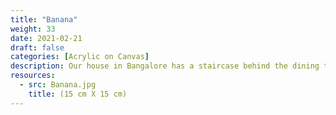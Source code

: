 ```yaml
---
title: "Banana"
weight: 33
date: 2021-02-21
draft: false
categories: [Acrylic on Canvas]
description: Our house in Bangalore has a staircase behind the dining table and the empty blocks of the steps called out to be filled. They inspired me to fill them up with one small canvas on each step. Given the location - the subjects had to be food inspired!
resources:
  - src: Banana.jpg
    title: (15 cm X 15 cm)
---
```




